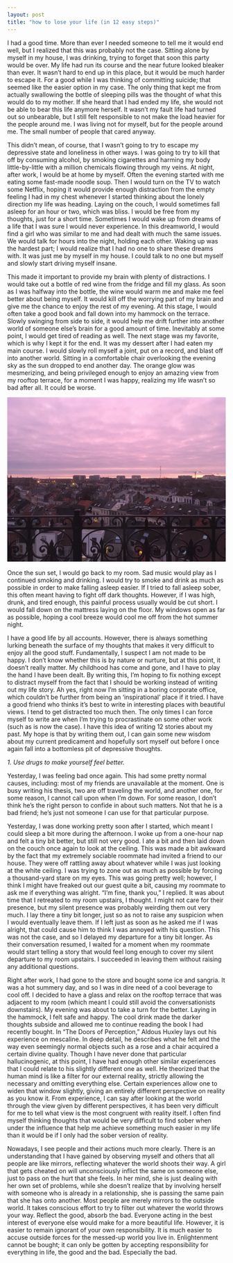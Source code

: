 ```yaml
---
layout: post
title: "how to lose your life (in 12 easy steps)"
---
```


I had a good time. More than ever I needed someone to tell me it would end well, but I realized that this was probably not the case. Sitting alone by myself in my house, I was drinking, trying to forget that soon this party would be over. My life had run its course and the near future looked bleaker than ever. It wasn’t hard to end up in this place, but it would be much harder to escape it. For a good while I was thinking of committing suicide; that seemed like the easier option in my case. The only thing that kept me from actually swallowing the bottle of sleeping pills was the thought of what this would do to my mother. If she heard that I had ended my life, she would not be able to bear this life anymore herself. It wasn’t my fault life had turned out so unbearable, but I still felt responsible to not make the load heavier for the people around me. I was living not for myself, but for the people around me. The small number of people that cared anyway.

This didn’t mean, of course, that I wasn’t going to try to escape my depressive state and loneliness in other ways. I was going to try to kill that off by consuming alcohol, by smoking cigarettes and harming my body little-by-little with a million chemicals flowing through my veins. At night, after work, I would be at home by myself. Often the evening started with me eating some fast-made noodle soup. Then I would turn on the TV to watch some Netflix, hoping it would provide enough distraction from the empty feeling I had in my chest whenever I started thinking about the lonely direction my life was heading. Laying on the couch, I would sometimes fall asleep for an hour or two, which was bliss. I would be free from my thoughts, just for a short time. Sometimes I would wake up from dreams of a life that I was sure I would never experience. In this dreamworld, I would find a girl who was similar to me and had dealt with much the same issues. We would talk for hours into the night, holding each other. Waking up was the hardest part; I would realize that I had no one to share these dreams with. It was just me by myself in my house. I could talk to no one but myself and slowly start driving myself insane.

This made it important to provide my brain with plenty of distractions. I would take out a bottle of red wine from the fridge and fill my glass. As soon as I was halfway into the bottle, the wine would warm me and make me feel better about being myself. It would kill off the worrying part of my brain and give me the chance to enjoy the rest of my evening. At this stage, I would often take a good book and fall down into my hammock on the terrace. Slowly swinging from side to side, it would help me drift further into another world of someone else’s brain for a good amount of time. Inevitably at some point, I would get tired of reading as well. The next stage was my favorite, which is why I kept it for the end. It was my dessert after I had eaten my main course. I would slowly roll myself a joint, put on a record, and blast off into another world. Sitting in a comfortable chair overlooking the evening sky as the sun dropped to end another day. The orange glow was mesmerizing, and being privileged enough to enjoy an amazing view from my rooftop terrace, for a moment I was happy, realizing my life wasn’t so bad after all. It could be worse.

![antwerpen](/images/how-to-lose-your-life/antwerpen.jpg)

Once the sun set, I would go back to my room. Sad music would play as I continued smoking and drinking. I would try to smoke and drink as much as possible in order to make falling asleep easier. If I tried to fall asleep sober, this often meant having to fight off dark thoughts. However, if I was high, drunk, and tired enough, this painful process usually would be cut short. I would fall down on the mattress laying on the floor. My windows open as far as possible, hoping a cool breeze would cool me off from the hot summer night.

I have a good life by all accounts. However, there is always something lurking beneath the surface of my thoughts that makes it very difficult to enjoy all the good stuff. Fundamentally, I suspect I am not made to be happy. I don’t know whether this is by nature or nurture, but at this point, it doesn’t really matter. My childhood has come and gone, and I have to play the hand I have been dealt. By writing this, I’m hoping to fix nothing except to distract myself from the fact that I should be working instead of writing out my life story. Ah yes, right now I’m sitting in a boring corporate office, which couldn’t be further from being an ‘inspirational’ place if it tried. I have a good friend who thinks it’s best to write in interesting places with beautiful views. I tend to get distracted too much then. The only times I can force myself to write are when I’m trying to procrastinate on some other work (such as is now the case). I have this idea of writing 12 stories about my past. My hope is that by writing them out, I can gain some new wisdom about my current predicament and hopefully sort myself out before I once again fall into a bottomless pit of depressive thoughts.

*1. Use drugs to make yourself feel better.*

Yesterday, I was feeling bad once again. This had some pretty normal causes, including: most of my friends are unavailable at the moment. One is busy writing his thesis, two are off traveling the world, and another one, for some reason, I cannot call upon when I’m down. For some reason, I don’t think he’s the right person to confide in about such matters. Not that he is a bad friend; he’s just not someone I can use for that particular purpose.

Yesterday, I was done working pretty soon after I started, which meant I could sleep a bit more during the afternoon. I woke up from a one-hour nap and felt a tiny bit better, but still not very good. I ate a bit and then laid down on the couch once again to look at the ceiling. This was made a bit awkward by the fact that my extremely sociable roommate had invited a friend to our house. They were off rattling away about whatever while I was just looking at the white ceiling. I was trying to zone out as much as possible by forcing a thousand-yard stare on my eyes. This was going pretty well; however, I think I might have freaked out our guest quite a bit, causing my roommate to ask me if everything was alright. “I’m fine, thank you,” I replied. It was about time that I retreated to my room upstairs, I thought. I might not care for their presence, but my silent presence was probably weirding them out very much. I lay there a tiny bit longer, just so as not to raise any suspicion when I would eventually leave them. If I left just as soon as he asked me if I was alright, that could cause him to think I was annoyed with his question. This was not the case, and so I delayed my departure for a tiny bit longer. As their conversation resumed, I waited for a moment when my roommate would start telling a story that would feel long enough to cover my silent departure to my room upstairs. I succeeded in leaving them without raising any additional questions.

Right after work, I had gone to the store and bought some ice and sangria. It was a hot summery day, and so I was in dire need of a cool beverage to cool off. I decided to have a glass and relax on the rooftop terrace that was adjacent to my room (which meant I could still avoid the conversationists downstairs). My evening was about to take a turn for the better. Laying in the hammock, I felt safe and happy. The cool drink made the darker thoughts subside and allowed me to continue reading the book I had recently bought. In “The Doors of Perception,” Aldous Huxley lays out his experience on mescaline. In deep detail, he describes what he felt and the way even seemingly normal objects such as a rose and a chair acquired a certain divine quality. Though I have never done that particular hallucinogenic, at this point, I have had enough other similar experiences that I could relate to his slightly different one as well. He theorized that the human mind is like a filter for our external reality, strictly allowing the necessary and omitting everything else. Certain experiences allow one to widen that window slightly, giving an entirely different perspective on reality as you know it. From experience, I can say after looking at the world through the view given by different perspectives, it has been very difficult for me to tell what view is the most congruent with reality itself. I often find myself thinking thoughts that would be very difficult to find sober when under the influence that help me achieve something much easier in my life than it would be if I only had the sober version of reality.

Nowadays, I see people and their actions much more clearly. There is an understanding that I have gained by observing myself and others that all people are like mirrors, reflecting whatever the world shoots their way. A girl that gets cheated on will unconsciously inflict the same on someone else, just to pass on the hurt that she feels. In her mind, she is just dealing with her own set of problems, while she doesn’t realize that by involving herself with someone who is already in a relationship, she is passing the same pain that she has onto another. Most people are merely mirrors to the outside world. It takes conscious effort to try to filter out whatever the world throws your way. Reflect the good, absorb the bad. Everyone acting in the best interest of everyone else would make for a more beautiful life. However, it is easier to remain ignorant of your own responsibility. It is much easier to accuse outside forces for the messed-up world you live in. Enlightenment cannot be bought; it can only be gotten by accepting responsibility for everything in life, the good and the bad. Especially the bad.

